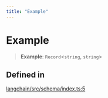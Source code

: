 ```yaml
---
title: "Example"
---
```


# Example

> **Example**: `Record`<`string`, `string`\>

## Defined in

[langchain/src/schema/index.ts:5](https://github.com/hwchase17/langchainjs/blob/ddf2996/langchain/src/schema/index.ts#L5)
